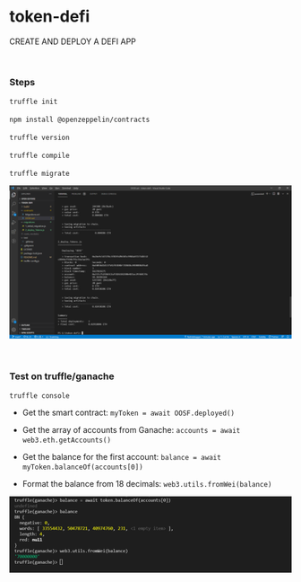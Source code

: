 # token-defi

CREATE AND DEPLOY A DEFI APP

<br />

### Steps

    truffle init

    npm install @openzeppelin/contracts

    truffle version

    truffle compile

    truffle migrate

![truffle migrate](./migrate.png)

<br />

### Test on truffle/ganache

    truffle console

- Get the smart contract: `myToken = await OOSF.deployed()`

- Get the array of accounts from Ganache: `accounts = await web3.eth.getAccounts()`

- Get the balance for the first account: `balance = await myToken.balanceOf(accounts[0])`

- Format the balance from 18 decimals: `web3.utils.fromWei(balance)`

![truffle console](./balance.png)

<br />
